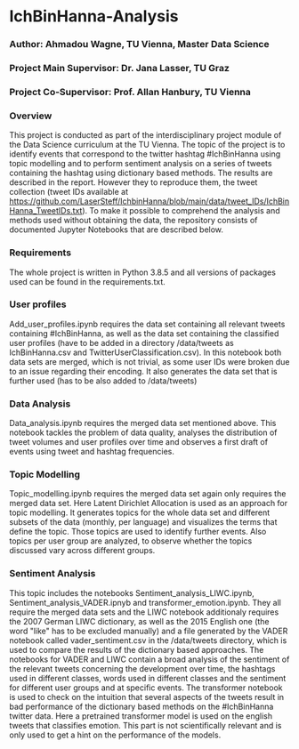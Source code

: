 # IchBinHanna-Analysis

### Author: Ahmadou Wagne, TU Vienna, Master Data Science 
### Project Main Supervisor: Dr. Jana Lasser, TU Graz
### Project Co-Supervisor: Prof. Allan Hanbury, TU Vienna

### Overview
This project is conducted as part of the interdisciplinary project module of the Data Science curriculum at the TU Vienna. The topic of the project is to identify events that correspond to the twitter hashtag #IchBinHanna
using topic modelling and to perform sentiment analysis on a series of tweets containing the hashtag using dictionary based methods. The results are described in the report. However they to reproduce them,
the tweet collection (tweet IDs available at https://github.com/LaserSteff/IchbinHanna/blob/main/data/tweet_IDs/IchBinHanna_TweetIDs.txt). To make it possible to comprehend the analysis and methods used without obtaining the data, the repository consists of documented Jupyter Notebooks that are described below.

### Requirements
The whole project is written in Python 3.8.5 and all versions of packages used can be found in the requirements.txt.
### User profiles
Add_user_profiles.ipynb requires the data set containing all relevant tweets containing #IchBinHanna, as well as the data set containing the classified user profiles (have to be added in a directory /data/tweets as IchBinHanna.csv and TwitterUserClassification.csv). 
In this notebook both data sets are merged, which is not trivial, as some user IDs were broken due to an issue regarding their encoding. It also generates the data set that is further used (has to be also added to /data/tweets)

### Data Analysis
Data_analysis.ipynb requires the merged data set mentioned above. 
This notebook tackles the problem of data quality, analyses the distribution of tweet volumes and user profiles over time and observes a first draft of events using tweet and hashtag frequencies.

### Topic Modelling
Topic_modelling.ipynb requires the merged data set again only requires the merged data set.
Here Latent Dirichlet Allocation is used as an approach for topic modelling. It generates topics for the whole data set and different subsets of the data (monthly, per language) and visualizes the terms that define the topic. Those topics are used to identify further events.
Also topics per user group are analyzed, to observe whether the topics discussed vary across different groups.

### Sentiment Analysis
This topic includes the notebooks Sentiment_analysis_LIWC.ipynb, Sentiment_analysis_VADER.ipnyb and transformer_emotion.ipynb. They all require the merged data sets and the LIWC notebook additionaly requires the 2007 German LIWC dictionary,
as well as the 2015 English one (the word "like" has to be excluded manually) and a file generated by the VADER notebook called vader_sentiment.csv in the /data/tweets directory, which is used to compare the results of the dictionary based approaches.
The notebooks for VADER and LIWC contain a broad analysis of the sentiment of the relevant tweets concerning the development over time, the hashtags used in different classes, words used in different classes and the sentiment for different user groups and at specific events.
The transformer notebook is used to check on the intuition that several aspects of the tweets result in bad performance of the dictionary based methods on the #IchBinHanna twitter data. Here a pretrained transformer model is used on the english tweets that classifies emotion.
This part is not scientifically relevant and is only used to get a hint on the performance of the models.


